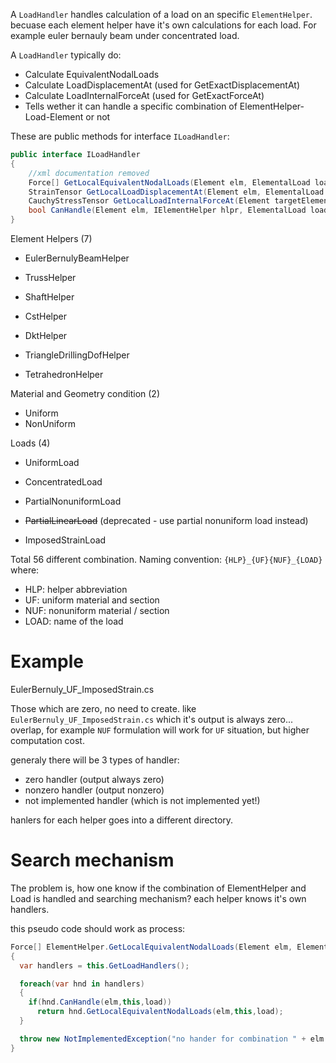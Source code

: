 ﻿A `LoadHandler` handles calculation of a load on an specific `ElementHelper`. becuase each element helper have it's own calculations for each load.
For example euler bernauly beam under concentrated load.

A `LoadHandler` typically do:

- Calculate EquivalentNodalLoads
- Calculate LoadDisplacementAt (used for GetExactDisplacementAt)
- Calculate LoadInternalForceAt (used for GetExactForceAt)
- Tells wether it can handle a specific combination of ElementHelper-Load-Element or not

These are public methods for interface `ILoadHandler`:

``` c#
public interface ILoadHandler
{
    //xml documentation removed
    Force[] GetLocalEquivalentNodalLoads(Element elm, ElementalLoad load);
    StrainTensor GetLocalLoadDisplacementAt(Element elm, ElementalLoad load, IsoPoint loc);
    CauchyStressTensor GetLocalLoadInternalForceAt(Element targetElement, ElementalLoad load, IsoPoint loc);
    bool CanHandle(Element elm, IElementHelper hlpr, ElementalLoad load);
}
```


Element Helpers (7)

- EulerBernulyBeamHelper
- TrussHelper
- ShaftHelper

- CstHelper
- DktHelper
- TriangleDrillingDofHelper

- TetrahedronHelper

Material and Geometry condition (2)

- Uniform
- NonUniform

Loads (4)

- UniformLoad
- ConcentratedLoad
- PartialNonuniformLoad
- ~~PartialLinearLoad~~ (deprecated - use partial nonuniform load instead)
 
- ImposedStrainLoad



Total 56 different combination.
Naming convention: `{HLP}_{UF}{NUF}_{LOAD}` where:
- HLP: helper abbreviation
- UF: uniform material and section
- NUF: nonuniform material / section
- LOAD: name of the load

# Example

EulerBernuly_UF_ImposedStrain.cs

Those which are zero, no need to create. like `EulerBernuly_UF_ImposedStrain.cs` which it's output is always zero...
overlap, for example `NUF` formulation will work for `UF` situation, but higher computation cost.

generaly there will be 3 types of handler:
- zero handler (output always zero)
- nonzero handler (output nonzero)
- not implemented handler (which is not implemented yet!)

hanlers for each helper goes into a different directory.

# Search mechanism

The problem is, how one know if the combination of ElementHelper and Load is handled and searching mechanism?
each helper knows it's own handlers. 

this pseudo code should work as process:

``` C#
Force[] ElementHelper.GetLocalEquivalentNodalLoads(Element elm, ElementalLoad load)
{
  var handlers = this.GetLoadHandlers();

  foreach(var hnd in handlers)
  {
    if(hnd.CanHandle(elm,this,load))
      return hnd.GetLocalEquivalentNodalLoads(elm,this,load);
  }

  throw new NotImplementedException("no hander for combination " + elm.GetType() + load.GetType() + "and uf-f ity!" );
}
```